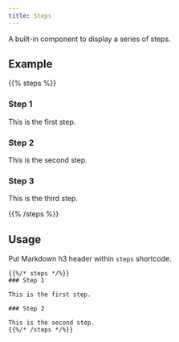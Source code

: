 ```yaml
---
title: Steps
---
```


A built-in component to display a series of steps.

## Example

{{% steps %}}

### Step 1

This is the first step.

### Step 2

This is the second step.

### Step 3

This is the third step.

{{% /steps %}}


## Usage

Put Markdown h3 header within `steps` shortcode.

```
{{%/* steps */%}}
### Step 1

This is the first step.

### Step 2

This is the second step.
{{%/* /steps */%}}
```
